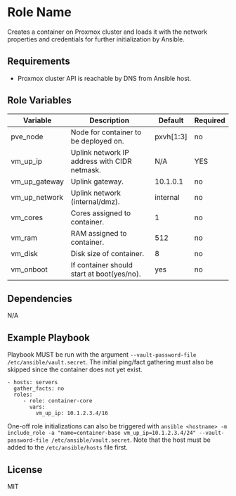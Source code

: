 Role Name
=========

Creates a container on Proxmox cluster and loads it with the network properties and credentials for further initialization by Ansible.

Requirements
------------

- Proxmox cluster API is reachable by DNS from Ansible host.

Role Variables
--------------

| Variable | Description | Default | Required |
| --- | --- | --- | --- |
| pve_node | Node for container to be deployed on. | pxvh[1:3] | no |
| vm_up_ip | Uplink network IP address with CIDR netmask. | N/A | YES |
| vm_up_gateway | Uplink gateway. | 10.1.0.1 | no |
| vm_up_network | Uplink network (internal/dmz). | internal | no |
| vm_cores | Cores assigned to container. | 1 | no |
| vm_ram | RAM assigned to container. | 512 | no |
| vm_disk | Disk size of container. | 8 | no |
| vm_onboot | If container should start at boot(yes/no). | yes | no |

Dependencies
------------

N/A

Example Playbook
----------------

Playbook MUST be run with the argument `--vault-password-file /etc/ansible/vault.secret`. The initial ping/fact gathering must also be skipped since the container does not yet exist.


    - hosts: servers
      gather_facts: no
      roles:
         - role: container-core
           vars:
             vm_up_ip: 10.1.2.3.4/16

One-off role initializations can also be triggered with `ansible <hostname> -m include_role -a "name=container-base vm_up_ip=10.1.2.3.4/24" --vault-password-file /etc/ansible/vault.secret`. Note that the host must be added to the `/etc/ansible/hosts` file first.


License
-------

MIT

